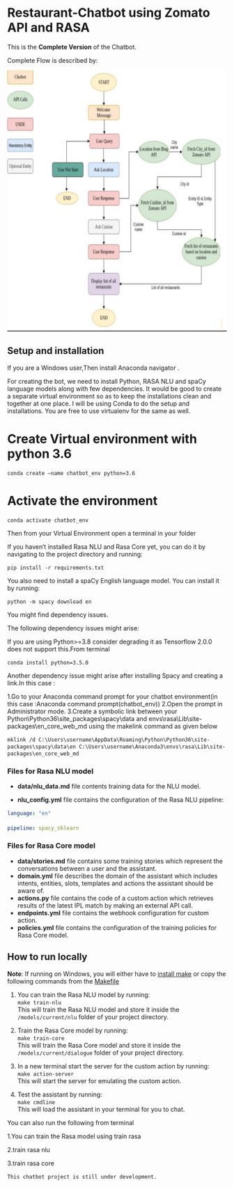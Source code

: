 # Restaurant-Chatbot using Zomato API and RASA

This is the **Complete Version** of the Chatbot.

Complete Flow is described by:
<p align="center">
  <img width="600" height="600" src="restaurant chatbot.png" alt="Conversation diagram">
</p>

## Setup and installation

If you are a Windows user,Then install Anaconda navigator .

For creating the bot, we need to install Python, RASA NLU and spaCy language models along with few dependencies. It would be good to create a separate virtual environment so as to keep the installations clean and together at one place. I will be using Conda to do the setup and installations. You are free to use virtualenv for the same as well.

# Create Virtual environment with python 3.6
```
conda create –name chatbot_env python=3.6
```
# Activate the environment
```
conda activate chatbot_env
```

Then from your Virtual Environment open a terminal in your folder 

If you haven’t installed Rasa NLU and Rasa Core yet, you can do it by navigating to the project directory and running:  
```
pip install -r requirements.txt
```

You also need to install a spaCy English language model. You can install it by running:

```
python -m spacy download en
```
You might find dependency issues.

The following dependency issues might arise:

If you are using Python>=3.8 consider degrading it as Tensorflow 2.0.0 does not support this.From terminal 
```
conda install python=3.5.0
```
Another dependency issue might arise after installing Spacy and creating a link.In this case :

1.Go to your Anaconda command prompt for your chatbot environment(in this case :Anaconda command prompt(chatbot_env))
2.Open the prompt in Administrator mode.
3.Create a symbolic link between your Python\Python36\site_packages\spacy\data and envs\rasa\Lib\site-packages\en_core_web_md using the makelink command as given below
```
mklink /d C:\Users\username\AppData\Roaming\Python\Python36\site-packages\spacy\data\en C:\Users\username\Anaconda3\envs\rasa\Lib\site-packages\en_core_web_md
```
### Files for Rasa NLU model

- **data/nlu_data.md** file contents training data for the NLU model.
	
- **nlu_config.yml** file contains the configuration of the Rasa NLU pipeline:  
```yaml
language: "en"

pipeline: spacy_sklearn
```	

### Files for Rasa Core model

- **data/stories.md** file contains some training stories which represent the conversations between a user and the assistant. 
- **domain.yml** file describes the domain of the assistant which includes intents, entities, slots, templates and actions the assistant should be aware of.  
- **actions.py** file contains the code of a custom action which retrieves results of the latest IPL match by making an external API call.
- **endpoints.yml** file contains the webhook configuration for custom action.  
- **policies.yml** file contains the configuration of the training policies for Rasa Core model.

## How to run locally

**Note**: If running on Windows, you will either have to [install make](http://gnuwin32.sourceforge.net/packages/make.htm) or copy the following commands from the [Makefile](https://github.com/Prashant43226/Restaurant-Chatbot-using-Zomato-API-and-RASA/blob/main/Makefile)

1. You can train the Rasa NLU model by running:  
```make train-nlu```  
This will train the Rasa NLU model and store it inside the `/models/current/nlu` folder of your project directory.

2. Train the Rasa Core model by running:  
```make train-core```  
This will train the Rasa Core model and store it inside the `/models/current/dialogue` folder of your project directory.

3. In a new terminal start the server for the custom action by running:  
```make action-server```  
This will start the server for emulating the custom action.

4. Test the assistant by running:  
```make cmdline```  
This will load the assistant in your terminal for you to chat.

You can also run the following from terminal

1.You can train the Rasa model using
train rasa

2.train rasa nlu

3.train rasa core

```
This chatbot project is still under development.
